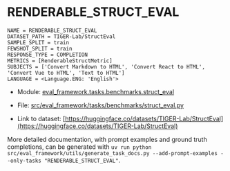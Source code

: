 # RENDERABLE_STRUCT_EVAL

````
NAME = RENDERABLE_STRUCT_EVAL
DATASET_PATH = TIGER-Lab/StructEval
SAMPLE_SPLIT = train
FEWSHOT_SPLIT = train
RESPONSE_TYPE = COMPLETION
METRICS = [RenderableStructMetric]
SUBJECTS = ['Convert Markdown to HTML', 'Convert React to HTML', 'Convert Vue to HTML', 'Text to HTML']
LANGUAGE = <Language.ENG: 'English'>
````

- Module: [eval_framework.tasks.benchmarks.struct_eval](eval_framework.tasks.benchmarks.struct_eval)

- File: [src/eval_framework/tasks/benchmarks/struct_eval.py](../../src/eval_framework/tasks/benchmarks/struct_eval.py)

- Link to dataset: [https://huggingface.co/datasets/TIGER-Lab/StructEval](https://huggingface.co/datasets/TIGER-Lab/StructEval)

More detailed documentation, with prompt examples and ground truth completions, can be generated with `uv run python src/eval_framework/utils/generate_task_docs.py --add-prompt-examples --only-tasks "RENDERABLE_STRUCT_EVAL"`.
